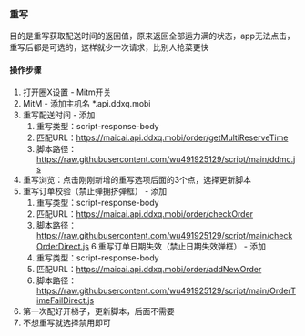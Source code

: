 ### 重写

目的是重写获取配送时间的返回值，原来返回全部运力满的状态，app无法点击，重写后都是可选的，这样就少一次请求，比别人抢菜更快

#### 操作步骤

1. 打开圈X设置 - Mitm开关
2. MitM - 添加主机名 *.api.ddxq.mobi
3. 重写配送时间 - 添加
    1. 重写类型：script-response-body
    2. 匹配URL：https://maicai.api.ddxq.mobi/order/getMultiReserveTime
    3. 脚本路径：https://raw.githubusercontent.com/wu491925129/script/main/ddmc.js
4. 重写浏览：点击刚刚新增的重写选项后面的3个点，选择更新脚本
5. 重写订单校验（禁止弹拥挤弹框） - 添加
   1. 重写类型：script-response-body
   2. 匹配URL：https://maicai.api.ddxq.mobi/order/checkOrder
   3. 脚本路径：https://raw.githubusercontent.com/wu491925129/script/main/checkOrderDirect.js
6.重写订单日期失效（禁止日期失效弹框） - 添加
   4. 重写类型：script-response-body
   5. 匹配URL：https://maicai.api.ddxq.mobi/order/addNewOrder
   6. 脚本路径：https://raw.githubusercontent.com/wu491925129/script/main/OrderTimeFailDirect.js
7. 第一次配好开梯子，更新脚本，后面不需要
8. 不想重写就选择禁用即可